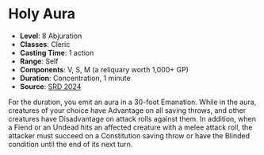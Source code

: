 # Holy Aura

- **Level**: 8 Abjuration
- **Classes**: Cleric
- **Casting Time**: 1 action
- **Range**: Self
- **Components**: V, S, M (a reliquary worth 1,000+ GP)
- **Duration**: Concentration, 1 minute
- **Source**: [SRD 2024](../../../srds/SRD_2024.pdf)

For the duration, you emit an aura in a 30-foot Emanation. While in the aura, creatures of your choice have Advantage on all saving throws, and other creatures have Disadvantage on attack rolls against them. In addition, when a Fiend or an Undead hits an affected creature with a melee attack roll, the attacker must succeed on a Constitution saving throw or have the Blinded condition until the end of its next turn.

